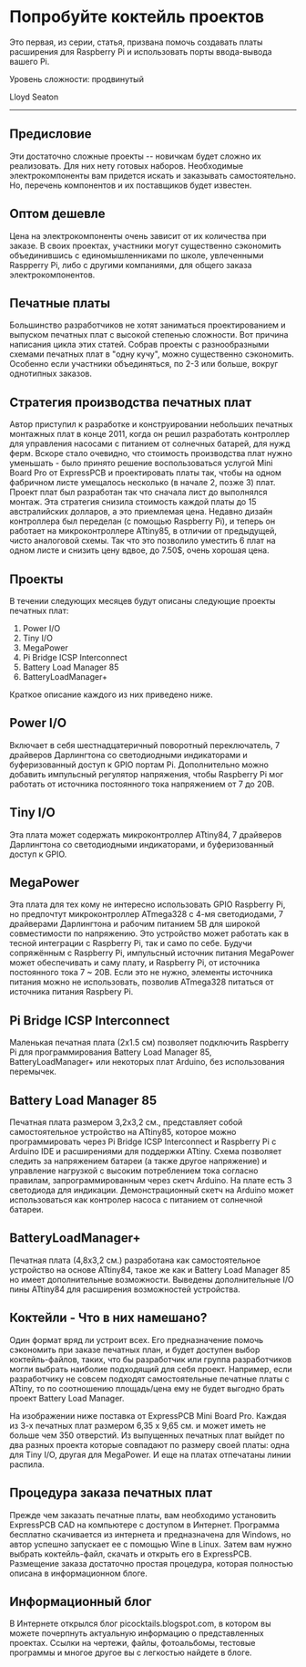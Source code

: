 Попробуйте коктейль проектов
============================
Это первая, из серии, статья, призвана помочь создавать платы расширения для Raspberry Pi и использовать порты ввода-вывода вашего Pi.

Уровень сложности: продвинутый

Lloyd Seaton

* * *
Предисловие
--------------
Эти достаточно сложные проекты -- новичкам будет сложно их реализовать. Для них нету готовых наборов. Необходимые электрокомпоненты вам придется искать и заказывать самостоятельно. Но, перечень компонентов и их поставщиков будет известен.


Оптом дешевле
--------------
Цена на электрокомпоненты очень зависит от их количества при заказе. В своих проектах, участники могут существенно сэкономить объединившись с единомышленниками по школе, увлеченными Raspperry Pi, либо с другими компаниями, для общего заказа электрокомпонентов.

Печатные платы
--------
Большинство разработчиков не хотят заниматься проектированием и выпуском печатных плат с высокой степенью сложности. Вот причина написания цикла этих статей. Собрав проекты с разнообразными схемами печатных плат в "одну кучу", можно существенно сэкономить. 
Особенно если участники объединяться, по 2-3 или больше, вокруг однотипных заказов.


Стратегия производства печатных плат
--------------------------
Автор приступил к разработке и конструировании небольших печатных монтажных плат в конце 2011, когда он решил разработать контроллер для управления насосами с питанием от солнечных батарей, для нужд ферм. Вскоре стало очевидно, что стоимость производства плат нужно уменьшать - было принято решение воспользоваться услугой Mini Board Pro от ExpressPCB и проектировать платы так, чтобы на одном фабричном листе умещалось несколько (в начале 2, позже 3) плат. Проект плат был разработан так что сначала лист до выполнялся монтаж. Эта стратегия снизила стоимость каждой платы до 15 австралийских долларов, а это приемлемая цена. Недавно дизайн контроллера был переделан (с помощью Raspberry Pi), и теперь он работает на микроконтроллере ATtiny85, в отличии от предыдущей, чисто аналоговой схемы. Так что это позволило уместить 6 плат на одном листе и снизить цену вдвое, до 7.50$, очень хорошая цена.


Проекты
---------------
В течении следующих месяцев будут описаны следующие проекты печатных плат:

1. Power I/O
2. Tiny I/O
3. MegaPower
4. Pi Bridge ICSP Interconnect
5. Battery Load Manager 85
6. BatteryLoadManager+

Краткое описание каждого из них приведено ниже.


Power I/O
---------
Включает в себя шестнадцатеричный поворотный переключатель, 7 драйверов Дарлингтона со светодиодными индикаторами и буферизованный доступ к GPIO портам Pi. Дополнительно можно добавить импульсный регулятор напряжения, чтобы Raspberry Pi мог работать от источника постоянного тока напряжением от 7 до 20В.


Tiny I/O
--------
Эта плата может содержать микроконтроллер ATtiny84, 7 драйверов Дарлингтона со светодиодными индикаторами, и буферизованный доступ к GPIO.


MegaPower
---------
Эта плата для тех кому не интересно использовать GPIO Raspberry Pi, но предпочтут микроконтроллер ATmega328 с 4-мя светодиодами, 7 драйверами Дарлингтона и  рабочим питанием 5В для широкой совместимости по напряжению. Это устройство может работать как в тесной интеграции с Raspberry Pi, так и само по себе. Будучи сопряжённым с Raspberry Pi, импульсный источник питания MegaPower может обеспечивать и саму плату, и Raspberry Pi, от источника постоянного тока 7 ~ 20В. Если это не нужно, элементы источника питания можно  не использовать, позволив ATmega328 питаться от источника питания Raspbery Pi.


Pi Bridge ICSP Interconnect
---------------------------
Маленькая печатная плата (2x1.5 см) позволяет подключить Raspberry Pi для программирования Battery Load Manager 85,
BatteryLoadManager+ или некоторых плат Arduino, без использования перемычек.

Battery Load Manager 85
-----------------------
Печатная плата размером 3,2x3,2 см., представляет собой самостоятельное устройство на ATtiny85, которое можно программировать через Pi Bridge ICSP Interconnect и Raspberry Pi с Arduino IDE и расширениями для поддержки ATtiny. Схема позволяет следить за напряжением батареи (а также другое напряжение) и управление нагрузкой с высоким потреблением тока согласно правилам, запрограммированным через скетч Arduino. На плате есть 3 светодиода для индикации. Демонстрационный скетч на Arduino может использоваться как контролер насоса с питанием от солнечной батареи.  

BatteryLoadManager+
-------------------
Печатная плата (4,8x3,2 см.) разработана как самостоятельное устройство на основе ATtiny84, такое же как и Battery Load Manager 85 но имеет дополнительные возможности. Выведены дополнительные  I/O пины ATtiny84 для расширения возможностей устройства.


Коктейли - Что в них намешано?
----------------------------------
Один формат вряд ли устроит всех. Его предназначение помочь сэкономить при заказе печатных план, и будет доступен выбор коктейль-файлов, таких, что бы разработчик или группа разработчиков могли выбрать наиболие подходящий для себя проект. Например, если разработчику не совсем подходят самостоятельные печатные платы с ATtiny, то по соотношению площадь/цена ему не будет выгодно брать проект Battery Load Manager.

На изображении ниже поставка от ExpressPCB Mini Board Pro. Каждая из 3-х печатных плат размером 6,35 x 9,65 см. и может иметь не больше чем 350 отверстий. Из выпущенных печатных плат выйдет по два разных проекта которые совпадают по размеру своей платы: одна для Tiny I/O, другая для MegaPower. И еще на платах отпечатаны линии распила. 


Процедура заказа печатных плат
-------------------------------------------
Прежде чем заказать печатные платы, вам необходимо установить ExpressPCB CAD на компьютере с доступом в Интернет. Программа бесплатно скачивается из интернета и предназначена для Windows, но автор успешно запускает ее с помощью Wine в Linux. Затем вам нужно выбрать коктейль-файл, скачать и открыть его в ExpressPCB. Размещение заказа достаточно простая процедура, которая полностью описана в информационном блоге.


Информационный блог
-------------------
В Интернете открылся блог picocktails.blogspot.com, в котором вы можете почерпнуть актуальную информацию о представленных проектах. Ссылки на чертежи, файлы, фотоальбомы, тестовые программы и многое другое вы с легкостью найдете в блоге.
